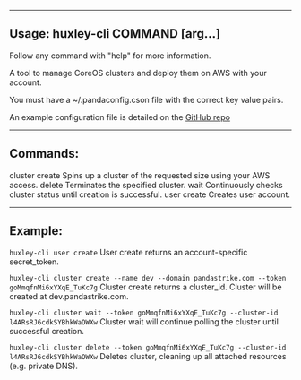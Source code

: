 -----------------------------------------------
Usage: huxley-cli COMMAND [arg...]
-----------------------------------------------
Follow any command with "help" for more information.

A tool to manage CoreOS clusters and deploy them on AWS with your account.

You must have a ~/.pandaconfig.cson file with the correct key value pairs.

An example configuration file is detailed on the [GitHub repo](https://github.com/pandastrike/panda-cluster/tree/feature/refactor-to-sketch)

-----------------------------------------------
Commands:
-----------------------------------------------
  cluster
    create                 Spins up a cluster of the requested size using your AWS access.
    delete                 Terminates the specified cluster.
    wait                   Continuously checks cluster status until creation is successful.
  user
    create                 Creates user account.


-----------------------------------------------
Example:
-----------------------------------------------

  `huxley-cli user create`
  User create returns an account-specific secret_token.

  `huxley-cli cluster create --name dev --domain pandastrike.com --token goMmqfnMi6xYXqE_TuKc7g`
  Cluster create returns a cluster_id. Cluster will be created at dev.pandastrike.com.

  `huxley-cli cluster wait --token goMmqfnMi6xYXqE_TuKc7g --cluster-id l4ARsRJ6cdkSYBhkWaOWXw`
  Cluster wait will continue polling the cluster until successful creation. 

  `huxley-cli cluster delete --token goMmqfnMi6xYXqE_TuKc7g --cluster-id l4ARsRJ6cdkSYBhkWaOWXw`
  Deletes cluster, cleaning up all attached resources (e.g. private DNS).

